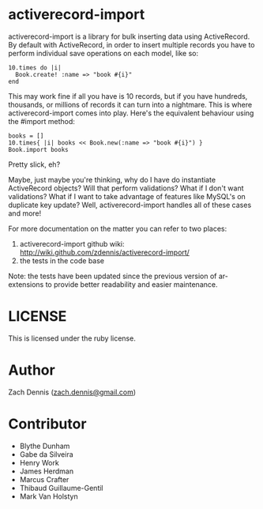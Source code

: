 # activerecord-import

activerecord-import is a library for bulk inserting data using ActiveRecord. By default with ActiveRecord, in order to insert multiple records you have to perform individual save operations on each model, like so:

    10.times do |i|
      Book.create! :name => "book #{i}"
    end
    
This may work fine if all you have is 10 records, but if you have hundreds, thousands, or millions of records it can turn into a nightmare. This is where activerecord-import comes into play. Here's the equivalent behaviour using the #import method:

    books = []
    10.times{ |i| books << Book.new(:name => "book #{i}") }
    Book.import books
    
Pretty slick, eh? 

Maybe, just maybe you're thinking, why do I have do instantiate ActiveRecord objects? Will that perform validations? What if I don't want validations? What if I want to take advantage of features like MySQL's on duplicate key update? Well, activerecord-import handles all of these cases and more! 

For more documentation on the matter you can refer to two places:

1. activerecord-import github wiki: http://wiki.github.com/zdennis/activerecord-import/
1. the tests in the code base

Note: the tests have been updated since the previous version of ar-extensions to provide better readability and easier maintenance.

# LICENSE

This is licensed under the ruby license. 

# Author

Zach Dennis (zach.dennis@gmail.com)

# Contributor

* Blythe Dunham
* Gabe da Silveira
* Henry Work
* James Herdman
* Marcus Crafter
* Thibaud Guillaume-Gentil
* Mark Van Holstyn 
